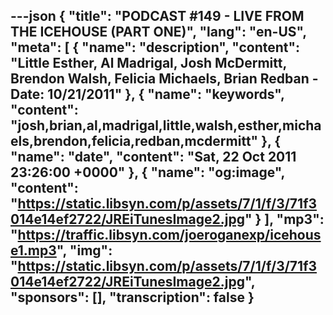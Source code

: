 ---json
{
  "title": "PODCAST #149 - LIVE FROM THE ICEHOUSE (PART ONE)",
  "lang": "en-US",
  "meta": [
    {
      "name": "description",
      "content": "Little Esther, Al Madrigal, Josh McDermitt, Brendon Walsh, Felicia Michaels, Brian Redban - Date: 10/21/2011"
    },
    {
      "name": "keywords",
      "content": "josh,brian,al,madrigal,little,walsh,esther,michaels,brendon,felicia,redban,mcdermitt"
    },
    {
      "name": "date",
      "content": "Sat, 22 Oct 2011 23:26:00 +0000"
    },
    {
      "name": "og:image",
      "content": "https://static.libsyn.com/p/assets/7/1/f/3/71f3014e14ef2722/JREiTunesImage2.jpg"
    }
  ],
  "mp3": "https://traffic.libsyn.com/joeroganexp/icehouse1.mp3",
  "img": "https://static.libsyn.com/p/assets/7/1/f/3/71f3014e14ef2722/JREiTunesImage2.jpg",
  "sponsors": [],
  "transcription": false
}
---
<episode-header />

<timemark seconds="0" />

<transcribe-call-to-action />

<episode-footer />